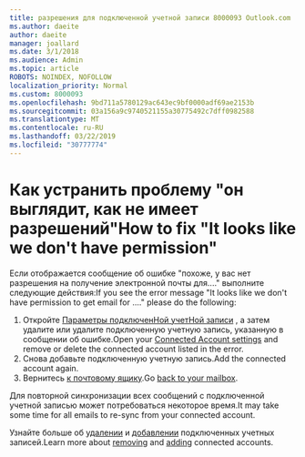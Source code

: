 ```yaml
---
title: разрешения для подключенной учетной записи 8000093 Outlook.com
ms.author: daeite
author: daeite
manager: joallard
ms.date: 3/1/2018
ms.audience: Admin
ms.topic: article
ROBOTS: NOINDEX, NOFOLLOW
localization_priority: Normal
ms.custom: 8000093
ms.openlocfilehash: 9bd711a5780129ac643ec9bf0000adf69ae2153b
ms.sourcegitcommit: 03a156a9c9740521155a30775492c7dff0982588
ms.translationtype: MT
ms.contentlocale: ru-RU
ms.lasthandoff: 03/22/2019
ms.locfileid: "30777774"
---
```

# <a name="how-to-fix-it-looks-like-we-dont-have-permission"></a><span data-ttu-id="644b2-102">Как устранить проблему "он выглядит, как не имеет разрешений"</span><span class="sxs-lookup"><span data-stu-id="644b2-102">How to fix "It looks like we don't have permission"</span></span>

<span data-ttu-id="644b2-103">Если отображается сообщение об ошибке "похоже, у вас нет разрешения на получение электронной почты для...." выполните следующие действия:</span><span class="sxs-lookup"><span data-stu-id="644b2-103">If you see the error message "It looks like we don't have permission to get email for ...." please do the following:</span></span>

1. <span data-ttu-id="644b2-104">Откройте [Параметры подключенНой учетНой записи](https://outlook.live.com/mail/options/mail/accounts) , а затем удалите или удалите подключенную учетную запись, указанную в сообщении об ошибке.</span><span class="sxs-lookup"><span data-stu-id="644b2-104">Open your [Connected Account settings](https://outlook.live.com/mail/options/mail/accounts) and remove or delete the connected account listed in the error.</span></span> 
2. <span data-ttu-id="644b2-105">Снова добавьте подключенную учетную запись.</span><span class="sxs-lookup"><span data-stu-id="644b2-105">Add the connected account again.</span></span>
3. <span data-ttu-id="644b2-106">Вернитесь [к почтовому ящику](https://outlook.live.com/mail/inbox).</span><span class="sxs-lookup"><span data-stu-id="644b2-106">Go [back to your mailbox](https://outlook.live.com/mail/inbox).</span></span>

<span data-ttu-id="644b2-107">Для повторной синхронизации всех сообщений с подключенной учетной записью может потребоваться некоторое время.</span><span class="sxs-lookup"><span data-stu-id="644b2-107">It may take some time for all emails to re-sync from your connected account.</span></span>

<span data-ttu-id="644b2-108">Узнайте больше об [удалении](https://support.office.com/article/0b9a6b95-ff1b-46c1-bf60-d6b3b82c5ac8) и [добавлении](https://support.office.com/article/c5224df4-5885-4e79-91ba-523aa743f0ba) подключенных учетных записей.</span><span class="sxs-lookup"><span data-stu-id="644b2-108">Learn more about [removing](https://support.office.com/article/0b9a6b95-ff1b-46c1-bf60-d6b3b82c5ac8) and [adding](https://support.office.com/article/c5224df4-5885-4e79-91ba-523aa743f0ba) connected accounts.</span></span>